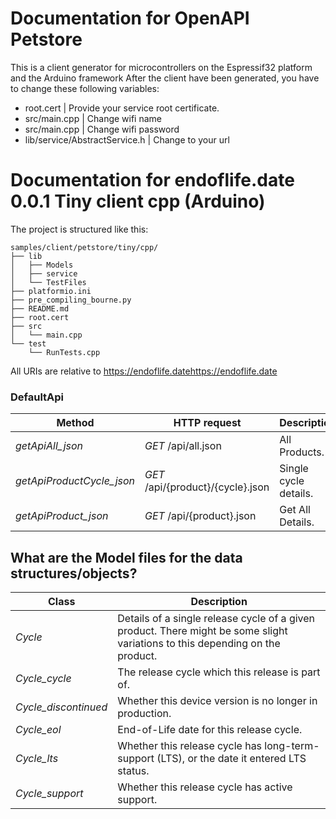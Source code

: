 # Documentation for OpenAPI Petstore
This is a client generator for microcontrollers on the Espressif32 platform and the Arduino framework
After the client have been generated, you have to change these following variables:
- root.cert | Provide your service root certificate.
- src/main.cpp | Change wifi name
- src/main.cpp | Change wifi password
- lib/service/AbstractService.h | Change to your url

# Documentation for endoflife.date 0.0.1 Tiny client cpp (Arduino) 

The project is structured like this:
```
samples/client/petstore/tiny/cpp/
├── lib
│   ├── Models
│   ├── service
│   └── TestFiles
├── platformio.ini
├── pre_compiling_bourne.py
├── README.md
├── root.cert
├── src
│   └── main.cpp
└── test
    └── RunTests.cpp
```

All URIs are relative to https://endoflife.datehttps://endoflife.date

### DefaultApi
|Method | HTTP request | Description|
|------------- | ------------- | -------------|
|*getApiAll_json* | *GET* /api/all.json | All Products.|
|*getApiProductCycle_json* | *GET* /api/{product}/{cycle}.json | Single cycle details.|
|*getApiProduct_json* | *GET* /api/{product}.json | Get All Details.|


## What are the Model files for the data structures/objects?
|Class | Description|
|------------- | -------------|
|*Cycle* | Details of a single release cycle of a given product. There might be some slight variations to this depending on the product.|
|*Cycle_cycle* | The release cycle which this release is part of.|
|*Cycle_discontinued* | Whether this device version is no longer in production.|
|*Cycle_eol* | End-of-Life date for this release cycle.|
|*Cycle_lts* | Whether this release cycle has long-term-support (LTS), or the date it entered LTS status.|
|*Cycle_support* | Whether this release cycle has active support.|

